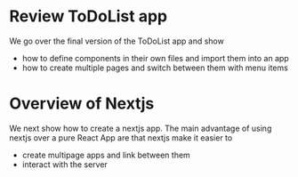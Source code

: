# Review ToDoList app
We go over the final version of the ToDoList app and show
* how to define components in their own files and import them into an app
* how to create multiple pages and switch between them with menu items

# Overview of Nextjs
We next show how to create a nextjs app. The main advantage of using nextjs over a pure React App are
that nextjs make it easier to
* create multipage apps and link between them
* interact with the server

